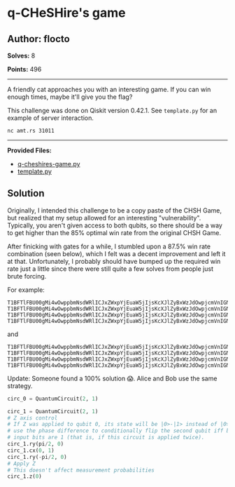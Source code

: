 # q-CHeSHire's game

## Author: flocto

**Solves:** 8

**Points:** 496

---

A friendly cat approaches you with an interesting game. If you can win enough times, maybe it'll give you the flag?

This challenge was done on Qiskit version 0.42.1. See `template.py` for an example of server interaction.

`nc amt.rs 31011`

---

**Provided Files:**

- [q-cheshires-game.py](./q-cheshires-game.py)
- [template.py](./template.py)

## Solution

Originally, I intended this challenge to be a copy paste of the CHSH Game, but realized that my setup allowed for an interesting "vulnerability". Typically, you aren't
given access to both qubits, so there should be a way to get higher than the 85% optimal win rate from the original CHSH Game.

After finicking with gates for a while, I stumbled upon a 87.5% win rate combination (seen below), which I felt was a decent improvement and left it at that. Unfortunately, I probably should have bumped up the required win rate just a little since there were still quite a few solves from people just brute forcing.

For example:
```
T1BFTlFBU00gMi4wOwppbmNsdWRlICJxZWxpYjEuaW5jIjsKcXJlZyBxWzJdOwpjcmVnIGNbMV07Cg==
T1BFTlFBU00gMi4wOwppbmNsdWRlICJxZWxpYjEuaW5jIjsKcXJlZyBxWzJdOwpjcmVnIGNbMV07CmN4IHFbMF0scVsxXTsKaCBxWzBdOwp4IHFbMF07CmggcVswXTsKY3ggcVswXSxxWzFdOwo=
T1BFTlFBU00gMi4wOwppbmNsdWRlICJxZWxpYjEuaW5jIjsKcXJlZyBxWzJdOwpjcmVnIGNbMV07Cg==
T1BFTlFBU00gMi4wOwppbmNsdWRlICJxZWxpYjEuaW5jIjsKcXJlZyBxWzJdOwpjcmVnIGNbMV07CmN4IHFbMF0scVsxXTsKaCBxWzBdOwpjeCBxWzBdLHFbMV07CmggcVswXTsKY3ggcVswXSxxWzFdOwo=
```
and
```
T1BFTlFBU00gMi4wOwppbmNsdWRlICJxZWxpYjEuaW5jIjsKcXJlZyBxWzJdOwpjcmVnIGNbMV07Cg==
T1BFTlFBU00gMi4wOwppbmNsdWRlICJxZWxpYjEuaW5jIjsKcXJlZyBxWzJdOwpjcmVnIGNbMV07CmN4IHFbMF0scVsxXTsKaCBxWzBdOwp4IHFbMF07CmggcVswXTsKY3ggcVswXSxxWzFdOwo=
T1BFTlFBU00gMi4wOwppbmNsdWRlICJxZWxpYjEuaW5jIjsKcXJlZyBxWzJdOwpjcmVnIGNbMV07Cg==
T1BFTlFBU00gMi4wOwppbmNsdWRlICJxZWxpYjEuaW5jIjsKcXJlZyBxWzJdOwpjcmVnIGNbMV07CmN4IHFbMF0scVsxXTsKaCBxWzBdOwpjeCBxWzBdLHFbMV07CmggcVswXTsKY3ggcVswXSxxWzFdOwo=
```

Update: Someone found a 100% solution :scream:. Alice and Bob use the same strategy. 
```py
circ_0 = QuantumCircuit(2, 1)

circ_1 = QuantumCircuit(2, 1)
# Z axis control
# If Z was applied to qubit 0, its state will be |0>-|1> instead of |0>+|1>,
# use the phase difference to conditionally flip the second qubit iff both
# input bits are 1 (that is, if this circuit is applied twice).
circ_1.ry(pi/2, 0)
circ_1.cx(0, 1)
circ_1.ry(-pi/2, 0)
# Apply Z
# This doesn't affect measurement probabilities
circ_1.z(0)
```